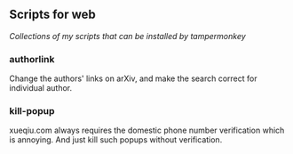 ## Scripts for web

*Collections of my scripts that can be installed by tampermonkey*

### authorlink

Change the authors' links on arXiv, and make the search correct for individual author.

### kill-popup

xueqiu.com always requires the domestic phone number verification which is annoying. And just kill such popups without verification.
